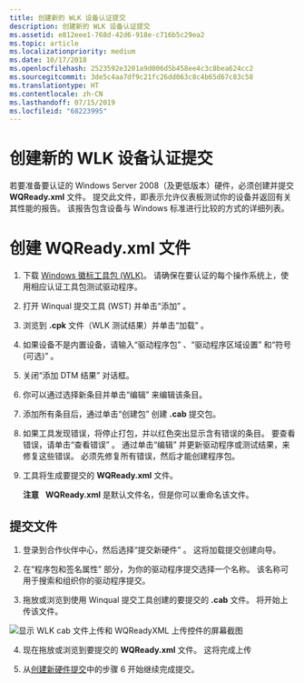 ```yaml
---
title: 创建新的 WLK 设备认证提交
description: 创建新的 WLK 设备认证提交
ms.assetid: e812eee1-768d-42d6-918e-c716b5c29ea2
ms.topic: article
ms.localizationpriority: medium
ms.date: 10/17/2018
ms.openlocfilehash: 2523592e3201a9d006d5b458ee4c3c8bea624cc2
ms.sourcegitcommit: 3de5c4aa7df9c21fc26dd063c8c4b65d67c83c58
ms.translationtype: HT
ms.contentlocale: zh-CN
ms.lasthandoff: 07/15/2019
ms.locfileid: "68223995"
---
```

# <a name="create-a-new-wlk-device-certification-submission"></a>创建新的 WLK 设备认证提交


若要准备要认证的 Windows Server 2008（及更低版本）硬件，必须创建并提交 **WQReady.xml** 文件。 提交此文件，即表示允许仪表板测试你的设备并返回有关其性能的报告。 该报告包含设备与 Windows 标准进行比较的方式的详细列表。

# <a name="creating-a-wqreadyxml-file"></a>创建 WQReady.xml 文件

1.  下载 [Windows 徽标工具包 (WLK)](https://go.microsoft.com/fwlink/p/?LinkId=219237)。 请确保在要认证的每个操作系统上，使用相应认证工具包测试驱动程序。

2.  打开 Winqual 提交工具 (WST) 并单击“添加”  。

3.  浏览到 **.cpk** 文件（WLK 测试结果）并单击“加载”  。

4.  如果设备不是内置设备，请输入“驱动程序包”  、“驱动程序区域设置”  和“符号(可选)”  。

5.  关闭“添加 DTM 结果”  对话框。

6.  你可以通过选择新条目并单击“编辑”  来编辑该条目。

7.  添加所有条目后，通过单击“创建包”  创建 **.cab** 提交包。

8.  如果工具发现错误，将停止打包，并以红色突出显示含有错误的条目。 要查看错误，请单击“查看错误”  。 通过单击“编辑”  并更新驱动程序或测试结果，来修复这些错误。 必须先修复所有错误，然后才能创建程序包。

9.  工具将生成要提交的 **WQReady.xml** 文件。

    **注意**  
    **WQReady.xml** 是默认文件名，但是你可以重命名该文件。

## <a name="submitting-your-file"></a>提交文件

1. 登录到合作伙伴中心，然后选择“提交新硬件”  。 这将加载提交创建向导。

2. 在“程序包和签名属性”  部分，为你的驱动程序提交选择一个名称。 该名称可用于搜索和组织你的驱动程序提交。

3. 拖放或浏览到使用 Winqual 提交工具创建的要提交的 **.cab** 文件。 将开始上传该文件。

![显示 WLK cab 文件上传和 WQReadyXML 上传控件的屏幕截图](images/upload-wlk.png)

4. 现在拖放或浏览到要提交的 **WQReady.xml** 文件。 这将完成上传

5. 从[创建新硬件提交](create-a-new-hardware-submission.md)中的步骤 6 开始继续完成提交。
